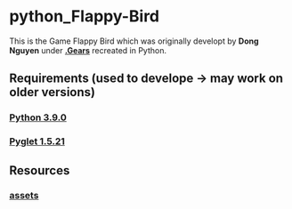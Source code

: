 # python_Flappy-Bird

This is the Game Flappy Bird which was originally developt by **Dong Nguyen** under **[.Gears](http://dotgears.com/)** recreated in Python.


## Requirements (used to develope -> may work on older versions)
### [Python 3.9.0](https://www.python.org/downloads/release/python-390/)
### [Pyglet 1.5.21](https://pyglet.readthedocs.io/en/latest/index.html#)

## Resources
### [assets](https://github.com/samuelcust/flappy-bird-assets)
